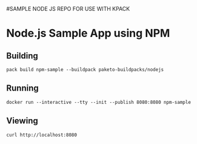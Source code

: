 #SAMPLE NODE JS REPO FOR USE WITH KPACK

# Node.js Sample App using NPM

## Building

`pack build npm-sample --buildpack paketo-buildpacks/nodejs`

## Running

`docker run --interactive --tty --init --publish 8080:8080 npm-sample`

## Viewing

`curl http://localhost:8080`
